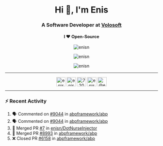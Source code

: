 <h1 align="center">Hi 👋, I'm Enis</h1>
<h3 align="center">A Software Developer at <a href="/volosoft">Volosoft</a></h3>

<h4 align="center"> I ❤ Open-Source</h4>

<p align="center"> <img src="https://komarev.com/ghpvc/?username=enisn" alt="enisn" /> </p>

<p align="center">
<img src="https://github-readme-stats.vercel.app/api/top-langs/?username=enisn&layout=compact" alt="enisn" />
</p>

<p align="center">
<img src="https://github-readme-stats.vercel.app/api?username=enisn&show_icons=true" alt="enisn" />
</p>

<hr />

<p align="center">
<a href="https://dev.to/enisn" target="blank"><img align="center" src="https://cdn.jsdelivr.net/npm/simple-icons@3.0.1/icons/dev-dot-to.svg" alt="enisn" height="30" width="30" /></a>
<a href="https://twitter.com/enisnecipoglu" target="blank"><img align="center" src="https://cdn.jsdelivr.net/npm/simple-icons@3.0.1/icons/twitter.svg" alt="enisnecipoglu" height="30" width="30" /></a>
<a href="https://stackoverflow.com/users/7200126" target="blank"><img align="center" src="https://cdn.jsdelivr.net/npm/simple-icons@3.0.1/icons/stackoverflow.svg" alt="7200126" height="30" width="30" /></a>
<a href="https://instagram.com/enisnecipoglu" target="blank"><img align="center" src="https://cdn.jsdelivr.net/npm/simple-icons@3.0.1/icons/instagram.svg" alt="enisnecipoglu" height="30" width="30" /></a>
<a href="https://medium.com/@enis.necipoglu" target="blank"><img align="center" src="https://cdn.jsdelivr.net/npm/simple-icons@3.0.1/icons/medium.svg" alt="@enis.necipoglu" height="30" width="30" /></a>
</p>

<hr />

### :zap: Recent Activity

<!--START_SECTION:activity-->
1. 🗣 Commented on [#9044](https://github.com/abpframework/abp/issues/9044) in [abpframework/abp](https://github.com/abpframework/abp)
2. 🗣 Commented on [#9044](https://github.com/abpframework/abp/issues/9044) in [abpframework/abp](https://github.com/abpframework/abp)
3. 🎉 Merged PR [#7](https://github.com/enisn/DotNurseInjector/pull/7) in [enisn/DotNurseInjector](https://github.com/enisn/DotNurseInjector)
4. 🎉 Merged PR [#8993](https://github.com/abpframework/abp/pull/8993) in [abpframework/abp](https://github.com/abpframework/abp)
5. ❌ Closed PR [#6158](https://github.com/abpframework/abp/pull/6158) in [abpframework/abp](https://github.com/abpframework/abp)
<!--END_SECTION:activity-->
